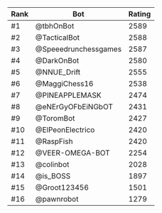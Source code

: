 Rank|Bot|Rating
---|---|---
#1|@tbhOnBot|2589
#2|@TacticalBot|2588
#3|@Speeedrunchessgames|2587
#4|@DarkOnBot|2580
#5|@NNUE_Drift|2555
#6|@MaggiChess16|2538
#7|@PINEAPPLEMASK|2474
#8|@eNErGyOFbEiNGbOT|2431
#9|@ToromBot|2427
#10|@ElPeonElectrico|2420
#11|@RaspFish|2420
#12|@VEER-OMEGA-BOT|2254
#13|@colinbot|2028
#14|@is_BOSS|1897
#15|@Groot123456|1501
#16|@pawnrobot|1279
